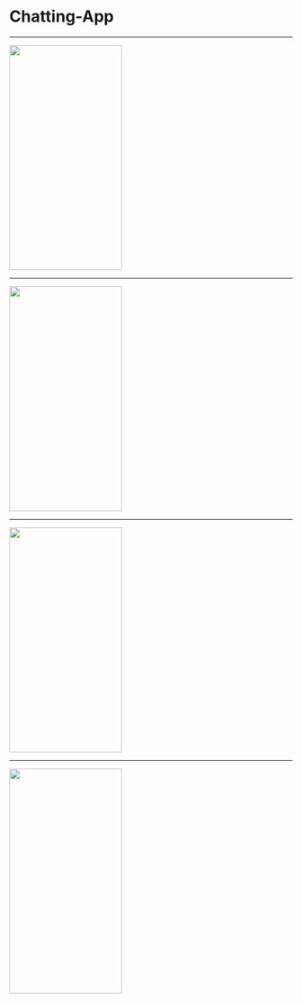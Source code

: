 # Chatting-App
_________________________________________________________________________________________________________________
<img  align="center" src="https://user-images.githubusercontent.com/75658978/110121711-bce3e700-7de4-11eb-9e69-e967a46f980d.png" data-canonical-src="https://gyazo.com/eb5c5741b6a9a16c692170a41a49c858.png" width="200" height="400" />

__________________________________________________________________________________________________________________

<img align="center" src="https://user-images.githubusercontent.com/75658978/110121740-c705e580-7de4-11eb-87a3-7a4ffa6678e6.png" data-canonical-src="https://gyazo.com/eb5c5741b6a9a16c692170a41a49c858.png" width="200" height="400" />


__________________________________________________________________________________________________________________

<img align="center" src="https://user-images.githubusercontent.com/75658978/110121792-d71dc500-7de4-11eb-9a3a-27cf6be797a3.png" data-canonical-src="https://gyazo.com/eb5c5741b6a9a16c692170a41a49c858.png" width="200" height="400" />


___________________________________________________________________________________________________________________

<img align="center" src="https://user-images.githubusercontent.com/75658978/110121811-de44d300-7de4-11eb-9426-4e1ed765c3fc.png" data-canonical-src="https://gyazo.com/eb5c5741b6a9a16c692170a41a49c858.png" width="200" height="400" />

